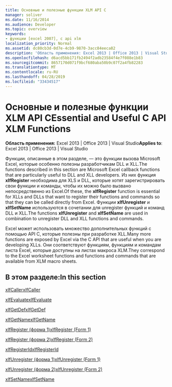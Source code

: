 ```yaml
---
title: Основные и полезные функции XLM API C
manager: soliver
ms.date: 11/16/2014
ms.audience: Developer
ms.topic: overview
keywords:
- функции [excel 2007], c api xlm
localization_priority: Normal
ms.assetid: dc80cb3d-0d7e-4cb9-9870-3acc84eeca82
description: 'Область применения: Excel 2013 | Office 2013 | Visual Studio'
ms.openlocfilehash: d6acd5bb171fb2494f2adb23584f4e7f088e1b83
ms.sourcegitcommit: 8657170d071f9bcf680aba50b9c07f2a4fb82283
ms.translationtype: MT
ms.contentlocale: ru-RU
ms.lasthandoff: 04/28/2019
ms.locfileid: "33434517"
---
```

# <a name="essential-and-useful-c-api-xlm-functions"></a><span data-ttu-id="434c9-104">Основные и полезные функции XLM API C</span><span class="sxs-lookup"><span data-stu-id="434c9-104">Essential and Useful C API XLM Functions</span></span>

 <span data-ttu-id="434c9-105">**Область применения:** Excel 2013 | Office 2013 | Visual Studio</span><span class="sxs-lookup"><span data-stu-id="434c9-105">**Applies to**: Excel 2013 | Office 2013 | Visual Studio</span></span> 
  
<span data-ttu-id="434c9-106">Функции, описанные в этом разделе, — это функции вызова Microsoft Excel, которые особенно полезны разработчикам DLL и XLL.</span><span class="sxs-lookup"><span data-stu-id="434c9-106">The functions described in this section are Microsoft Excel callback functions that are particularly useful to DLL and XLL developers.</span></span> <span data-ttu-id="434c9-107">Из них функция **xlfRegister** необходима для XLS и DLL, которые хотят зарегистрировать свои функции и команды, чтобы их можно было вызвано непосредственно из Excel.</span><span class="sxs-lookup"><span data-stu-id="434c9-107">Of these, the **xlfRegister** function is essential for XLLs and DLLs that want to register their functions and commands so that they can be called directly from Excel.</span></span> <span data-ttu-id="434c9-108">Функции **xlfUnregister** и **xlfSetName** используются в сочетании для unregister функций и команд DLL и XLL.</span><span class="sxs-lookup"><span data-stu-id="434c9-108">The functions **xlfUnregister** and **xlfSetName** are used in combination to unregister DLL and XLL functions and commands.</span></span> 
  
<span data-ttu-id="434c9-109">Excel может использовать множество дополнительных функций с помощью API C, которые полезны при разработке XLL.</span><span class="sxs-lookup"><span data-stu-id="434c9-109">Many more functions are exposed by Excel via the C API that are useful when you are developing XLLs.</span></span> <span data-ttu-id="434c9-110">Они соответствуют функциям, функциям и командам листа Excel, которые доступны на листах макроса XLM.</span><span class="sxs-lookup"><span data-stu-id="434c9-110">They correspond to the Excel worksheet functions and functions and commands that are available from XLM macro sheets.</span></span>
  
## <a name="in-this-section"></a><span data-ttu-id="434c9-111">В этом разделе:</span><span class="sxs-lookup"><span data-stu-id="434c9-111">In this section</span></span>

[<span data-ttu-id="434c9-112">xlfCaller</span><span class="sxs-lookup"><span data-stu-id="434c9-112">xlfCaller</span></span>](xlfcaller.md)
  
[<span data-ttu-id="434c9-113">xlfEvaluate</span><span class="sxs-lookup"><span data-stu-id="434c9-113">xlfEvaluate</span></span>](xlfevaluate.md)
  
[<span data-ttu-id="434c9-114">xlfGetDef</span><span class="sxs-lookup"><span data-stu-id="434c9-114">xlfGetDef</span></span>](xlfgetdef.md)
  
[<span data-ttu-id="434c9-115">xlfGetName</span><span class="sxs-lookup"><span data-stu-id="434c9-115">xlfGetName</span></span>](xlfgetname.md)
  
[<span data-ttu-id="434c9-116">xlfRegister (форма 1)</span><span class="sxs-lookup"><span data-stu-id="434c9-116">xlfRegister (Form 1)</span></span>](xlfregister-form-1.md)
  
[<span data-ttu-id="434c9-117">xlfRegister (форма 2)</span><span class="sxs-lookup"><span data-stu-id="434c9-117">xlfRegister (Form 2)</span></span>](xlfregister-form-2.md)
  
[<span data-ttu-id="434c9-118">xlfRegisterId</span><span class="sxs-lookup"><span data-stu-id="434c9-118">xlfRegisterId</span></span>](xlfregisterid.md)
  
[<span data-ttu-id="434c9-119">xlfUnregister (форма 1)</span><span class="sxs-lookup"><span data-stu-id="434c9-119">xlfUnregister (Form 1)</span></span>](xlfunregister-form-1.md)
  
[<span data-ttu-id="434c9-120">xlfUnregister (форма 2)</span><span class="sxs-lookup"><span data-stu-id="434c9-120">xlfUnregister (Form 2)</span></span>](xlfunregister-form-2.md)
  
[<span data-ttu-id="434c9-121">xlfSetName</span><span class="sxs-lookup"><span data-stu-id="434c9-121">xlfSetName</span></span>](xlfsetname.md)
  

